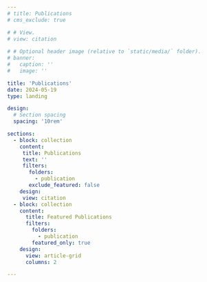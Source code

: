 ```yaml
---
# title: Publications
# cms_exclude: true

# # View.
# view: citation
      
# # Optional header image (relative to `static/media/` folder).
# banner:
#   caption: ''
#   image: ''

title: 'Publications'
date: 2024-05-19
type: landing

design:
  # Section spacing
  spacing: '10rem'

sections:
  - block: collection
    content:
     title: Publications
     text: ''
     filters:
       folders:
         - publication
       exclude_featured: false
    design:
     view: citation
  - block: collection
    content:
      title: Featured Publications
      filters:
        folders:
          - publication
        featured_only: true
    design:
      view: article-grid
      columns: 2

---
```


